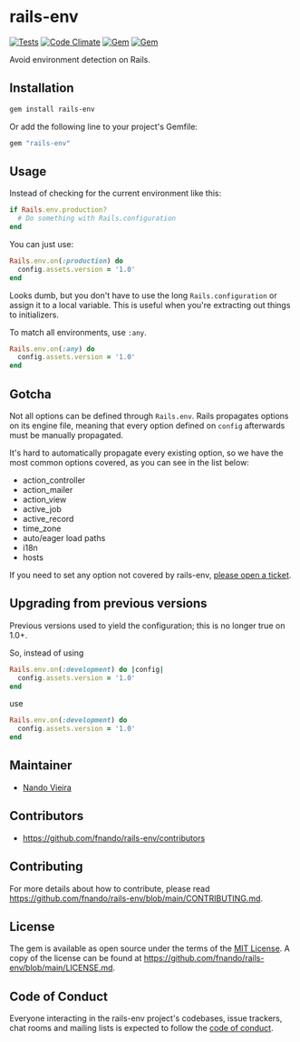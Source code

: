 # rails-env

[![Tests](https://github.com/fnando/rails-env/workflows/ruby-tests/badge.svg)](https://github.com/fnando/rails-env)
[![Code Climate](https://codeclimate.com/github/fnando/rails-env/badges/gpa.svg)](https://codeclimate.com/github/fnando/rails-env)
[![Gem](https://img.shields.io/gem/v/rails-env.svg)](https://rubygems.org/gems/rails-env)
[![Gem](https://img.shields.io/gem/dt/rails-env.svg)](https://rubygems.org/gems/rails-env)

Avoid environment detection on Rails.

## Installation

```bash
gem install rails-env
```

Or add the following line to your project's Gemfile:

```ruby
gem "rails-env"
```

## Usage

Instead of checking for the current environment like this:

```ruby
if Rails.env.production?
  # Do something with Rails.configuration
end
```

You can just use:

```ruby
Rails.env.on(:production) do
  config.assets.version = '1.0'
end
```

Looks dumb, but you don't have to use the long `Rails.configuration` or assign
it to a local variable. This is useful when you're extracting out things to
initializers.

To match all environments, use `:any`.

```ruby
Rails.env.on(:any) do
  config.assets.version = '1.0'
end
```

## Gotcha

Not all options can be defined through `Rails.env`. Rails propagates options on
its engine file, meaning that every option defined on `config` afterwards must
be manually propagated.

It's hard to automatically propagate every existing option, so we have the most
common options covered, as you can see in the list below:

- action_controller
- action_mailer
- action_view
- active_job
- active_record
- time_zone
- auto/eager load paths
- i18n
- hosts

If you need to set any option not covered by rails-env,
[please open a ticket](https://github.com/fnando/rails-env/issues/new).

## Upgrading from previous versions

Previous versions used to yield the configuration; this is no longer true on
1.0+.

So, instead of using

```ruby
Rails.env.on(:development) do |config|
  config.assets.version = '1.0'
end
```

use

```ruby
Rails.env.on(:development) do
  config.assets.version = '1.0'
end
```

## Maintainer

- [Nando Vieira](https://github.com/fnando)

## Contributors

- https://github.com/fnando/rails-env/contributors

## Contributing

For more details about how to contribute, please read
https://github.com/fnando/rails-env/blob/main/CONTRIBUTING.md.

## License

The gem is available as open source under the terms of the
[MIT License](https://opensource.org/licenses/MIT). A copy of the license can be
found at https://github.com/fnando/rails-env/blob/main/LICENSE.md.

## Code of Conduct

Everyone interacting in the rails-env project's codebases, issue trackers, chat
rooms and mailing lists is expected to follow the
[code of conduct](https://github.com/fnando/rails-env/blob/main/CODE_OF_CONDUCT.md).
